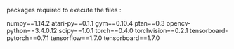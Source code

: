 packages required to execute the files :


numpy==1.14.2
atari-py==0.1.1
gym==0.10.4
ptan==0.3
opencv-python==3.4.0.12
scipy==1.0.1
torch==0.4.0
torchvision==0.2.1
tensorboard-pytorch==0.7.1
tensorflow==1.7.0
tensorboard==1.7.0
